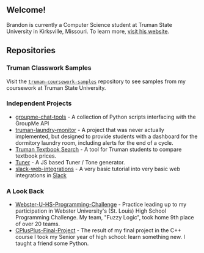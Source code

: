 ## Welcome!
Brandon is currently a Computer Science student at Truman State University in Kirksville, Missouri. To learn more, [visit his website](https://brandoningli.com).

## Repositories

### Truman Classwork Samples
Visit the [`truman-coursework-samples`](https://mrbmi513.github.io/truman-coursework-samples/) repository to see samples from my coursework at Truman State University.
### Independent Projects
+ [groupme-chat-tools](https://github.com/mrbmi513/groupme-chat-tools) - A collection of Python scripts interfacing with the GroupMe API
+ [truman-laundry-monitor](https://github.com/mrbmi513/truman-laundry-monitor) - A project that was never actually implemented, but designed to provide students with a dashboard for the dormitory laundry room, including alerts for the end of a cycle.
+ [Truman Textbook Search](https://mrbmi513.github.io/booksearch) - A tool for Truman students to compare textbook prices.
+ [Tuner](https://mrbmi513.github.io/tuner) - A JS based Tuner / Tone generator.
+ [slack-web-integrations](https://mrbmi513.github.io/slack-web-integrations/) - A very basic tutorial into very basic web integrations in [Slack](https://slack.com/)

### A Look Back
+ [Webster-U-HS-Programming-Challenge](https://github.com/mrbmi513/Webster-U-HS-Programming-Challenge) - Practice leading up to my participation in Webster University's (St. Louis) High School Programming Challenge. My team, "Fuzzy Logic", took home 9th place of over 20 teams.
+ [CPlusPlus-Final-Project](https://github.com/mrbmi513/CPlusPlus-Final-Project) - The result of my final project in the C++ course I took my Senior year of high school: learn something new. I taught a friend some Python.
